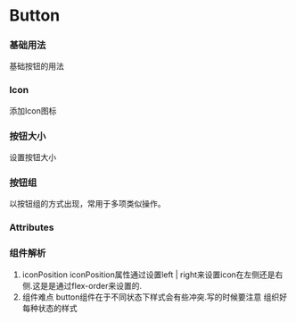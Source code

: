 # Button

### 基础用法 
基础按钮的用法
<ClientOnly>
  <Button-Default></Button-Default>
</ClientOnly>

### Icon
添加Icon图标
<ClientOnly>
  <Button-Icon></Button-Icon>
</ClientOnly>

### 按钮大小
设置按钮大小
<ClientOnly>
  <Button-Size></Button-Size>
</ClientOnly>


### 按钮组
以按钮组的方式出现，常用于多项类似操作。
<ClientOnly>
  <Button-Group></Button-Group>
</ClientOnly>

### Attributes
<ClientOnly>
  <Button-Attributes></Button-Attributes>
</ClientOnly>

### 组件解析
1. iconPosition
iconPosition属性通过设置left | right来设置icon在左侧还是右侧.这是是通过flex-order来设置的.
2. 组件难点
button组件在于不同状态下样式会有些冲突.写的时候要注意 组织好每种状态的样式
